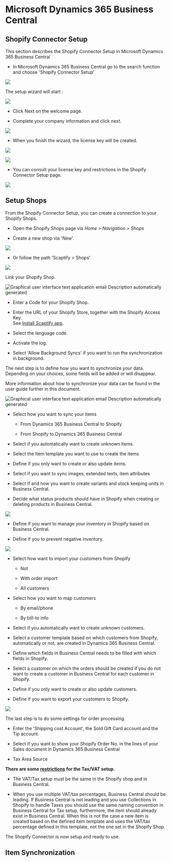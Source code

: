 ﻿---
title: 
description: 
ms.date: 03/21/2022
ms.topic: article
ms.service: dynamics365-business-central
author: edupont04
ms.author: andreipa
manager: 
---

# Microsoft Dynamics 365 Business Central

## Shopify Connector Setup

This section describes the Shopify Connector Setup in Microsoft Dynamics 365 Business Central

-   In Microsoft Dynamics 365 Business Central go to the search function and choose 'Shopify Connector Setup'

![](media/image11.png)

The setup wizard will start :

![](media/image12.png)

-   Click Next on the welcome page.

-   Complete your company information and click next.

![](media/image13.png)

-   When you finish the wizard, the license key will be created.

![](media/image14.png)

![](media/image15.png)

-   You can consult your license key and restrictions in the Shopify Connector Setup page.

![](media/image16.png)

## Setup Shops

From the Shopify Connector Setup, you can create a connection to your Shopify Shops.

-   Open the Shopify Shops page via *Home &gt; Navigation &gt; Shops*

-   Create a new shop via 'New'.

![](media/image17.png)

-   Or follow the path 'Scaptify &gt; Shops'

![](media/image18.png)

Link your Shopify Shop.

![Graphical user interface  text  application  email Description automatically generated](media/image19.png)

-   Enter a Code for your Shopify Shop.

-   Enter the URL of your Shopify Store, together with the Shopify Access Key.  
    See [Install Scaptify app](shopify.md#install-the-scaptify-app).

-   Select the language code.

-   Activate the log.

-   Select 'Allow Background Syncs' if you want to run the synchronization in background.

The next step is to define how you want to synchronize your data. Depending on your choices, some fields will be added or will disappear.

More information about how to synchronize your data can be found in the user guide further in this document.

![Graphical user interface  text  application  email Description automatically generated](media/image20.png)

-   Select how you want to sync your items

    -   From Dynamics 365 Business Central to Shopify

    -   From Shopify to Dynamics 365 Business Central

-   Select if you automatically want to create unknown items.

-   Select the Item template you want to use to create the items

-   Define if you only want to create or also update items.

-   Select if you want to sync images, extended texts, item attributes

-   Select if and how you want to create variants and stock keeping units in Business Central.

-   Decide what status products should have in Shopify when creating or deleting products in Business Central.

![](media/image21.png)

-   Define if you want to manage your inventory in Shopify based on Business Central.

-   Define if you to prevent negative inventory.

![](media/image22.png)

-   Select how want to import your customers from Shopify

    -   Not

    -   With order import

    -   All customers

-   Select how you want to map customers

    -   By email/phone

    -   By bill-to info

-   Select if you automatically want to create unknown customers.

-   Select a customer template based on which customers from Shopify, automatically or not, are created in Dynamics 365 Business Central.

-   Define which fields in Business Central needs to be filled with which fields in Shopify.

-   Select a customer on which the orders should be created if you do not want to create a customer in Business Central for each customer in Shopify.

-   Define if you only want to create or also update customers.

-   Define if you want to export your customers to Shopify.

![](media/image23.png)

The last step is to do some settings for order processing.

-   Enter the 'Shipping cost Account', the Sold Gift Card account and the Tip account.

-   Select if you want to show your Shopify Order No. in the lines of your Sales document in Dynamics 365 Business Central

-   Tax Area Source

**There are some <u>restrictions</u> for the Tax/VAT setup.**

-   The VAT/Tax setup must be the same in the Shopify shop and in Business Central.

-   When you use multiple VAT/tax percentages, Business Central should be leading. If Business Central is not leading and you use Collections in Shopify to handle Taxes you should use the same naming convention in Business Central for Tax setup, furthermore, the item should already exist in Business Central. When this is not the case a new item is created based on the defined item template and uses the VAT/tax percentage defined in this template, not the one set in the Shopify Shop.

The Shopify Connector is now setup and ready to use.

## Item Synchronization


